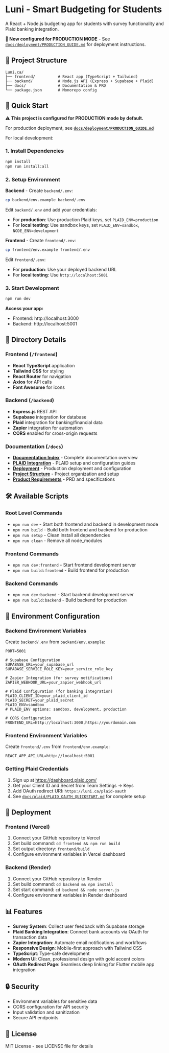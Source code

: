 # Luni - Smart Budgeting for Students

A React + Node.js budgeting app for students with survey functionality and Plaid banking integration.

**🚀 Now configured for PRODUCTION MODE** - See [`docs/deployment/PRODUCTION_GUIDE.md`](./docs/deployment/PRODUCTION_GUIDE.md) for deployment instructions.

## 📁 Project Structure

```
Luni.ca/
├── frontend/          # React app (TypeScript + Tailwind)
├── backend/           # Node.js API (Express + Supabase + Plaid)
├── docs/              # Documentation & PRD
└── package.json       # Monorepo config
```

## 🚀 Quick Start

⚠️ **This project is configured for PRODUCTION mode by default.**

For production deployment, see **[`docs/deployment/PRODUCTION_GUIDE.md`](./docs/deployment/PRODUCTION_GUIDE.md)**

For local development:

### 1. Install Dependencies
```bash
npm install
npm run install:all
```

### 2. Setup Environment

**Backend** - Create `backend/.env`:
```bash
cp backend/env.example backend/.env
```

Edit `backend/.env` and add your credentials:
- For **production**: Use production Plaid keys, set `PLAID_ENV=production`
- For **local testing**: Use sandbox keys, set `PLAID_ENV=sandbox`, `NODE_ENV=development`

**Frontend** - Create `frontend/.env`:
```bash
cp frontend/env.example frontend/.env
```

Edit `frontend/.env`:
- For **production**: Use your deployed backend URL
- For **local testing**: Use `http://localhost:5001`

### 3. Start Development
```bash
npm run dev
```

**Access your app:**
- Frontend: http://localhost:3000
- Backend: http://localhost:5001

## 📁 Directory Details

### Frontend (`/frontend`)
- **React TypeScript** application
- **Tailwind CSS** for styling
- **React Router** for navigation
- **Axios** for API calls
- **Font Awesome** for icons

### Backend (`/backend`)
- **Express.js** REST API
- **Supabase** integration for database
- **Plaid** integration for banking/financial data
- **Zapier** integration for automation
- **CORS** enabled for cross-origin requests

### Documentation (`/docs`)
- **[Documentation Index](./docs/README.md)** - Complete documentation overview
- **[PLAID Integration](./docs/plaid/)** - PLAID setup and configuration guides
- **[Deployment](./docs/deployment/)** - Production deployment and configuration
- **[Project Structure](./docs/project/)** - Project organization and setup
- **[Product Requirements](./docs/Prd/)** - PRD and specifications

## 🛠️ Available Scripts

### Root Level Commands
- `npm run dev` - Start both frontend and backend in development mode
- `npm run build` - Build both frontend and backend for production
- `npm run setup` - Clean install all dependencies
- `npm run clean` - Remove all node_modules

### Frontend Commands
- `npm run dev:frontend` - Start frontend development server
- `npm run build:frontend` - Build frontend for production

### Backend Commands  
- `npm run dev:backend` - Start backend development server
- `npm run build:backend` - Build backend for production

## 🔧 Environment Configuration

### Backend Environment Variables
Create `backend/.env` from `backend/env.example`:

```env
PORT=5001

# Supabase Configuration
SUPABASE_URL=your_supabase_url
SUPABASE_SERVICE_ROLE_KEY=your_service_role_key

# Zapier Integration (for survey notifications)
ZAPIER_WEBHOOK_URL=your_zapier_webhook_url

# Plaid Configuration (for banking integration)
PLAID_CLIENT_ID=your_plaid_client_id
PLAID_SECRET=your_plaid_secret
PLAID_ENV=sandbox
# PLAID_ENV options: sandbox, development, production

# CORS Configuration
FRONTEND_URL=http://localhost:3000,https://yourdomain.com
```

### Frontend Environment Variables
Create `frontend/.env` from `frontend/env.example`:

```env
REACT_APP_API_URL=http://localhost:5001
```

### Getting Plaid Credentials
1. Sign up at https://dashboard.plaid.com/
2. Get your Client ID and Secret from Team Settings → Keys
3. Add OAuth redirect URI: `https://luni.ca/plaid-oauth`
4. See [`docs/plaid/PLAID_OAUTH_QUICKSTART.md`](./docs/plaid/PLAID_OAUTH_QUICKSTART.md) for complete setup

## 🚀 Deployment

### Frontend (Vercel)
1. Connect your GitHub repository to Vercel
2. Set build command: `cd frontend && npm run build`
3. Set output directory: `frontend/build`
4. Configure environment variables in Vercel dashboard

### Backend (Render)
1. Connect your GitHub repository to Render
2. Set build command: `cd backend && npm install`
3. Set start command: `cd backend && node server.js`
4. Configure environment variables in Render dashboard

## 📊 Features

- **Survey System**: Collect user feedback with Supabase storage
- **Plaid Banking Integration**: Connect bank accounts via OAuth for transaction data
- **Zapier Integration**: Automate email notifications and workflows
- **Responsive Design**: Mobile-first approach with Tailwind CSS
- **TypeScript**: Type-safe development
- **Modern UI**: Clean, professional design with gold accent colors
- **OAuth Redirect Page**: Seamless deep linking for Flutter mobile app integration

## 🔒 Security

- Environment variables for sensitive data
- CORS configuration for API security
- Input validation and sanitization
- Secure API endpoints

## 📝 License

MIT License - see LICENSE file for details

